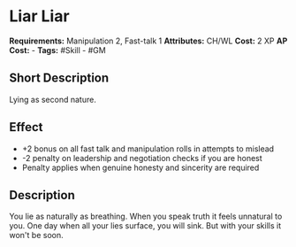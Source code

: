 # Liar Liar

**Requirements:** Manipulation 2, Fast-talk 1
**Attributes:** CH/WL
**Cost:** 2 XP
**AP Cost:** -
**Tags:** #Skill - #GM

## Short Description
Lying as second nature.

## Effect
- +2 bonus on all fast talk and manipulation rolls in attempts to mislead
- -2 penalty on leadership and negotiation checks if you are honest
- Penalty applies when genuine honesty and sincerity are required

## Description
You lie as naturally as breathing. When you speak truth it feels unnatural to you. One day when all your lies surface, you will sink. But with your skills it won't be soon.
